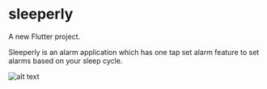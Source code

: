 # sleeperly

A new Flutter project.

Sleeperly is an alarm application which has one tap set alarm feature to set alarms based on your sleep cycle.


![alt text](screenshots/filename.png "Preview of the application")

